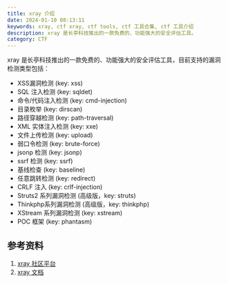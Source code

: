 ```yaml
---
title: xray 介绍
date: 2024-01-10 08:13:11
keywords: xray, ctf xray, ctf tools, ctf 工具合集, ctf 工具介绍
description: xray 是长亭科技推出的一款免费的、功能强大的安全评估工具。
category: CTF
---
```


xray 是长亭科技推出的一款免费的、功能强大的安全评估工具，目前支持的漏洞检测类型包括：

* XSS漏洞检测 (key: xss)
* SQL 注入检测 (key: sqldet)
* 命令/代码注入检测 (key: cmd-injection)
* 目录枚举 (key: dirscan)
* 路径穿越检测 (key: path-traversal)
* XML 实体注入检测 (key: xxe)
* 文件上传检测 (key: upload)
* 弱口令检测 (key: brute-force)
* jsonp 检测 (key: jsonp)
* ssrf 检测 (key: ssrf)
* 基线检查 (key: baseline)
* 任意跳转检测 (key: redirect)
* CRLF 注入 (key: crlf-injection)
* Struts2 系列漏洞检测 (高级版，key: struts)
* Thinkphp系列漏洞检测 (高级版，key: thinkphp)
* XStream 系列漏洞检测 (key: xstream)
* POC 框架 (key: phantasm)

## 参考资料

1. [xray 社区平台](https://xray.cool/)
1. [xray 文档](https://docs.xray.cool/#/README)

